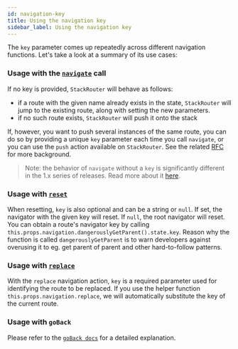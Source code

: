 ```yaml
---
id: navigation-key
title: Using the navigation key
sidebar_label: Using the navigation key
---
```


The `key` parameter comes up repeatedly across different navigation functions. Let's take a look at a summary of its use cases:

### Usage with the [`navigate`](/docs/navigation-actions.html#navigate) call

If no key is provided, `StackRouter` will behave as follows:

* if a route with the given name already exists in the state, `StackRouter` will jump to the existing route, along with setting the new parameters.
* if no such route exists, `StackRouter` will push it onto the stack

If, however, you want to push several instances of the same route, you can do so by providing a unique `key` parameter each time you call `navigate`, or you can use the `push` action available on `StackRouter`. See the related [RFC](https://github.com/react-navigation/rfcs/blob/master/text/0004-less-pushy-navigate.md) for more background.

> Note: the behavior of `navigate` without a `key` is significantly different in the 1.x series of releases. Read more about it [here](https://gist.github.com/vonovak/ef72f5efe1d36742de8968ff6a708985).

### Usage with [`reset`](/docs/navigation-actions.html#reset)

When resetting, `key` is also optional and can be a string or `null`. If set, the navigator with the given key will reset. If `null`, the root navigator will reset. You can obtain a route's navigator key by calling `this.props.navigation.dangerouslyGetParent().state.key`. Reason why the function is called `dangerouslyGetParent` is to warn developers against overusing it to eg. get parent of parent and other hard-to-follow patterns.

### Usage with [`replace`](/docs/navigation-actions.html#replace)

With the `replace` navigation action, `key` is a required parameter used for identifying the route to be replaced. If you use the helper function `this.props.navigation.replace`, we will automatically substitute the key of the current route.

### Usage with `goBack`

Please refer to the [`goBack docs`](/docs/navigation-prop.html#goback-close-the-active-screen-and-move-back) for a detailed explanation.
